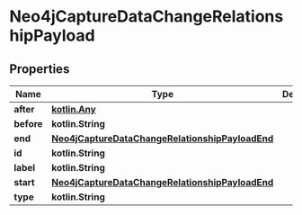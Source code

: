 
# Neo4jCaptureDataChangeRelationshipPayload

## Properties
| Name | Type | Description | Notes |
| ------------ | ------------- | ------------- | ------------- |
| **after** | [**kotlin.Any**](.md) |  |  |
| **before** | **kotlin.String** |  |  |
| **end** | [**Neo4jCaptureDataChangeRelationshipPayloadEnd**](Neo4jCaptureDataChangeRelationshipPayloadEnd.md) |  |  |
| **id** | **kotlin.String** |  |  |
| **label** | **kotlin.String** |  |  |
| **start** | [**Neo4jCaptureDataChangeRelationshipPayloadEnd**](Neo4jCaptureDataChangeRelationshipPayloadEnd.md) |  |  |
| **type** | **kotlin.String** |  |  |



